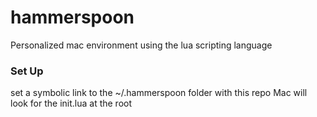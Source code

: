 # hammerspoon
Personalized mac environment using the lua scripting language

### Set Up
set a symbolic link to the ~/.hammerspoon folder with this repo
Mac will look for the init.lua at the root
